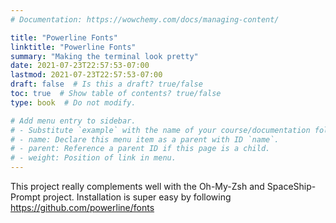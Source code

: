 ```yaml
---
# Documentation: https://wowchemy.com/docs/managing-content/

title: "Powerline Fonts"
linktitle: "Powerline Fonts"
summary: "Making the terminal look pretty"
date: 2021-07-23T22:57:53-07:00
lastmod: 2021-07-23T22:57:53-07:00
draft: false  # Is this a draft? true/false
toc: true  # Show table of contents? true/false
type: book  # Do not modify.

# Add menu entry to sidebar.
# - Substitute `example` with the name of your course/documentation folder.
# - name: Declare this menu item as a parent with ID `name`.
# - parent: Reference a parent ID if this page is a child.
# - weight: Position of link in menu.
---
```


This project really complements well with the Oh-My-Zsh and SpaceShip-Prompt project. Installation is super easy by following https://github.com/powerline/fonts
